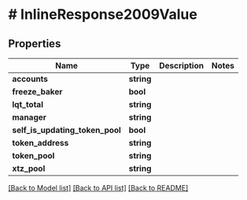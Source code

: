 # # InlineResponse2009Value

## Properties

Name | Type | Description | Notes
------------ | ------------- | ------------- | -------------
**accounts** | **string** |  |
**freeze_baker** | **bool** |  |
**lqt_total** | **string** |  |
**manager** | **string** |  |
**self_is_updating_token_pool** | **bool** |  |
**token_address** | **string** |  |
**token_pool** | **string** |  |
**xtz_pool** | **string** |  |

[[Back to Model list]](../../README.md#models) [[Back to API list]](../../README.md#endpoints) [[Back to README]](../../README.md)
